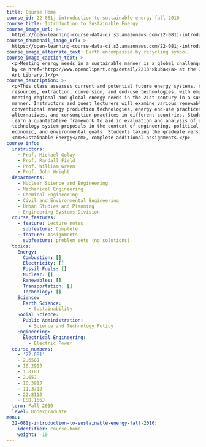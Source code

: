 ```yaml
---
title: Course Home
course_id: 22-081j-introduction-to-sustainable-energy-fall-2010
course_title: Introduction to Sustainable Energy
course_image_url: >-
  https://open-learning-course-data-ci.s3.amazonaws.com/22-081j-introduction-to-sustainable-energy-fall-2010/61602f1b9bd68d301f9fbe3893c266d9_22-081jf10.jpg
course_thumbnail_image_url: >-
  https://open-learning-course-data-ci.s3.amazonaws.com/22-081j-introduction-to-sustainable-energy-fall-2010/11f0284693e27324c13884323a27aa86_22-081jf10-th.jpg
course_image_alternate_text: Earth encompassed by recycling symbol.
course_image_caption_text: >-
  <p>Meeting energy needs in a sustainable manner is a global challenge. (Image
  by <a href="http://www.openclipart.org/detail/2213">kuba</a> at the Open Clip
  Art Library.)</p>
course_description: >-
  <p>This class assesses current and potential future energy systems, covering
  resources, extraction, conversion, and end-use technologies, with emphasis on
  meeting regional and global energy needs in the 21st century in a sustainable
  manner. Instructors and guest lecturers will examine various renewable and
  conventional energy production technologies, energy end-use practices and
  alternatives, and consumption practices in different countries. Students will
  learn a quantitative framework to aid in evaluation and analysis of energy
  technology system proposals in the context of engineering, political, social,
  economic, and environmental goals. Students taking the graduate version,
  <em>Sustainable Energy</em>, complete additional assignments.</p>
course_info:
  instructors:
    - Prof. Michael Golay
    - Prof. Randall Field
    - Prof. William Green
    - Prof. John Wright
  departments:
    - Nuclear Science and Engineering
    - Mechanical Engineering
    - Chemical Engineering
    - Civil and Environmental Engineering
    - Urban Studies and Planning
    - Engineering Systems Division
  course_features:
    - feature: Lecture notes
      subfeature: Complete
    - feature: Assignments
      subfeature: problem sets (no solutions)
  topics:
    Energy:
      Combustion: []
      Electricity: []
      Fossil Fuels: []
      Nuclear: []
      Renewables: []
      Transportation: []
      Technology: []
    Science:
      Earth Science:
        - Sustainability
    Social Science:
      Public Administration:
        - Science and Technology Policy
    Engineering:
      Electrical Engineering:
        - Electric Power
  course_numbers:
    - '22.081'
    - 2.650J
    - 10.291J
    - 1.818J
    - 2.65J
    - 10.391J
    - 11.371J
    - 22.811J
    - ESD.166J
  term: Fall 2010
  level: Undergraduate
menu:
  22-081j-introduction-to-sustainable-energy-fall-2010:
    identifier: course-home
    weight: -10
---
```

